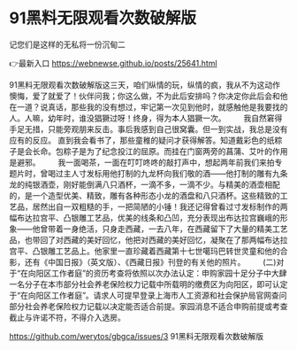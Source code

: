 # 91黑料无限观看次数破解版
记您们是这样的无私将一份沉甸二

👉最新入口 https://webnewse.github.io/posts/25641.html

91黑料无限观看次数破解版这三天，咱们纵情的玩，纵情的疯，我从不为这动作懊悔，爱了就爱了！伙伴问我；你这么做，不为此后安排吗？你决定你此后会和他在一道？说真话，那些我的没有想过，牢记第一次见到他时，就感触他是我要找的人。人嘛，幼年时，谁没猖獗过呀！终身，得为本人猖獗一次。
　　我自然窘得手足无措，只能旁观朋来反击。事后我感到自己很窝囊。但一到实战，我总是没有应有的反应。
直到我会看书了，那些童稚的疑问才获得解答。知道戴彩色的纸粽子是会长命。包粽子是为了纪念投江的屈原。而挂在门窗两旁的菖蒲、艾叶的作用是避邪。
　　我一面喝茶，一面在叮叮咚咚的敲打声中，想起两年前我们来拍专题片时，曾喝过主人寸发标用他打制的九龙杯向我们敬的酒——他打制的雕有九条龙的纯银酒壶，刚好能倒满八只酒杯，一滴不多，一滴不少。与精美的酒壶相配的，是一个造型优美、精致，雕有各种形态小龙的酒盘和八只酒杯。这些精致的工艺品，居然出自一双粗糙的手，一把简陋的小锤！我还记得曾看过寸发标制作的两幅布达拉宫平、凸银雕工艺品，优美的线条和凸凹，充分表现出布达拉宫巍峨的形象——他曾带着一身绝活，只身走西藏，一去八年，在西藏留下了大量的精美工艺品，也带回了对西藏的美好回忆，他把对西藏的美好回忆，凝聚在了那两幅布达拉宫平、凸银雕工艺品上。他家里一直珍藏着西藏第十七世噶玛巴转世灵童和他的合影，还有《中国日报》（英文版）、《西藏日报》刊登的有关他的照片。
　　(二)对于“在向阳区工作者庭”的资历考查将依照以次办法认定：申购家园十足分子中大肆一名分子在本市部分社会养老保险权力记载中所载明的缴费区为向阳区，即可认定于“在向阳区工作者庭”。请求人可提早登录上海市人工资源和社会保护局官网查问部分社会养老保险权力记载以决定能否适合前提。家园消息不适合申购前提或考查截止与许诺不符，不得介入选房。

https://github.com/werytos/gbgca/issues/3
91黑料无限观看次数破解版

